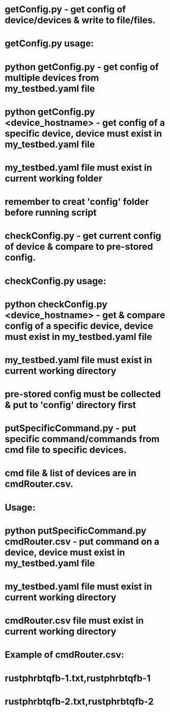 # getConfig.py - get config of device/devices & write to file/files.
# getConfig.py usage:
# python getConfig.py - get config of multiple devices from my_testbed.yaml file
# python getConfig.py <device_hostname> - get config of a specific device, device must exist in my_testbed.yaml file
# my_testbed.yaml file must exist in current working folder
# remember to creat 'config' folder before running script

# checkConfig.py - get current config of device & compare to pre-stored config.
# checkConfig.py usage:
# python checkConfig.py <device_hostname> - get & compare config of a specific device, device must exist in my_testbed.yaml file
# my_testbed.yaml file must exist in current working directory
# pre-stored config must be collected & put to 'config' directory first

# putSpecificCommand.py - put specific command/commands from cmd file to specific devices.
# cmd file & list of devices are in cmdRouter.csv.
# Usage:
#   python putSpecificCommand.py cmdRouter.csv - put command on a device, device must exist in my_testbed.yaml file
# my_testbed.yaml file must exist in current working directory
# cmdRouter.csv file must exist in current working directory
# Example of cmdRouter.csv:
#  rustphrbtqfb-1.txt,rustphrbtqfb-1
#  rustphrbtqfb-2.txt,rustphrbtqfb-2
